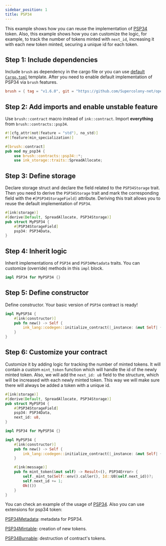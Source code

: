 ```yaml
---
sidebar_position: 1
title: PSP34
---
```


This example shows how you can reuse the implementation of [PSP34](https://github.com/Supercolony-net/openbrush-contracts/tree/main/contracts/token/psp34) token. Also, this example shows how you can customize the logic, for example, to track the number of tokens minted with `next_id`, increasing it with each new token minted, securing a unique id for each token.

## Step 1: Include dependencies

Include `brush` as dependency in the cargo file or you can use [default `Cargo.toml`](../overview#the-default-toml-of-your-project-with-openbrush) template.
After you need to enable default implementation of PSP34 via `brush` features.

```toml
brush = { tag = "v1.6.0", git = "https://github.com/Supercolony-net/openbrush-contracts", default-features = false, features = ["psp34"] }
```

## Step 2: Add imports and enable unstable feature

Use `brush::contract` macro instead of `ink::contract`. Import **everything** from `brush::contracts::psp34`.

```rust
#![cfg_attr(not(feature = "std"), no_std)]
#![feature(min_specialization)]

#[brush::contract]
pub mod my_psp34 {
    use brush::contracts::psp34::*;
    use ink_storage::traits::SpreadAllocate;
```

## Step 3: Define storage

Declare storage struct and declare the field related to the `PSP34Storage` trait. Then you need to derive the `PSP34Storage` trait and mark the corresponding field with the `#[PSP34StorageField]` attribute. Deriving this trait allows you to reuse the default implementation of `PSP34`.

```rust
#[ink(storage)]
#[derive(Default, SpreadAllocate, PSP34Storage)]
pub struct MyPSP34 {
    #[PSP34StorageField]
    psp34: PSP34Data,
}
```

## Step 4: Inherit logic

Inherit implementations of `PSP34` and `PSP34Metadata` traits. You can customize (override) methods in this `impl` block.

```rust
impl PSP34 for MyPSP34 {}

```

## Step 5: Define constructor

Define constructor. Your basic version of `PSP34` contract is ready!

```rust
impl MyPSP34 {
    #[ink(constructor)]
    pub fn new() -> Self {
        ink_lang::codegen::initialize_contract(|_instance: &mut Self| {})
    }
}
```

## Step 6: Customize your contract

Customize it by adding logic for tracking the number of minted tokens. It will contain a custom `mint_token` function which will handle the id of the newly minted token. Also, we will add the `next_id: u8` field to the structure, which will be increased with each newly minted token. This way we will make sure there will always be added a token with a unique id. 

```rust
#[ink(storage)]
#[derive(Default, SpreadAllocate, PSP34Storage)]
pub struct MyPSP34 {
    #[PSP34StorageField]
    psp34: PSP34Data,
    next_id: u8,
}

impl PSP34 for MyPSP34 {}

impl MyPSP34 {
    #[ink(constructor)]
    pub fn new() -> Self {
        ink_lang::codegen::initialize_contract(|_instance: &mut Self| {})
    }

    #[ink(message)]
    pub fn mint_token(&mut self) -> Result<(), PSP34Error> {
        self._mint_to(Self::env().caller(), Id::U8(self.next_id))?;
        self.next_id += 1;
        Ok(())
    }
}
```

You can check an example of the usage of [PSP34](https://github.com/Supercolony-net/openbrush-contracts/tree/main/examples/psp34).
Also you can use extensions for psp34 token:

[PSP34Metadata](Extensions/metadata): metadata for PSP34.

[PSP34Mintable](Extensions/mintable): creation of new tokens.

[PSP34Burnable](Extensions/burnable): destruction of contract's tokens.
